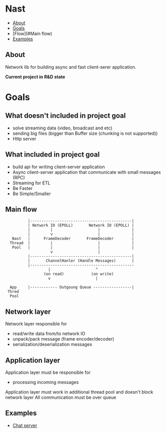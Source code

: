 # Nast

* [About](#About)
* [Goals](#Goals)
* [Flow](#Main flow)
* [Examples](#Examples)

## About
Network lib for building async and fast client-serer application. 

**Current project in R&D state**

# Goals

## What doesn't included in project goal

* solve streaming data (video, broadcast and etc)
* sending big files (bigger than Buffer size (chunking is not supported))
* Http server

## What included in project goal

* build api for writing client-server application
* Async client-server application that communicate with small messages (RPC)
* Streaming for ETL 
* Be Faster
* Be Simple/Smaller


## Main flow

```
          |---------------------------------------------|
          | Network IO (EPOLL)       Network IO (EPOLL) |
          |         |                    |              |
          |         v                    |              |
   Nast   |      FrameDecoder       FrameDecoder        | 
  Thread  |         |                    |              |
   Pool   |         |                    |              |
                    v                    |
          |---------------------------------------------|
          |       ChannelHanler (Handle Messages)       |
          |----------------------------------------------
                   |                    ^
                 (on read)            (on write)
                   v                    |
                        
  App     |------------ Outgoung Queue -----------------|
 Thred    
  Pool    
```


## Network layer
Network layer responsible for 
* read/write data from/to network IO
* unpack/pack message (frame encoder/decoder)
* serialization/deserialization messages


## Application layer

Application layer must be responsible for
* processing incoming messages

Application layer must work in additional thread pool and doesn't block network layer
All communication must be over queue 

## Examples

* [Chat server](./nast-examples/README.md)